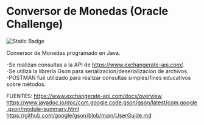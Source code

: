 # Conversor de Monedas (Oracle Challenge)

![Static Badge](https://img.shields.io/badge/STATUS-EN%20DESARROLLO-yellow)


Conversor de Monedas programado en Java.  
  
-Se realizan consultas a la API de https://www.exchangerate-api.com/.  
-Se utiliza la libreria Gson para serializacion/deserializacion de archivos.  
-POSTMAN fué utilizado para realizar consultas simples/fines educativos sobre métodos.  


FUENTES:
https://www.exchangerate-api.com/docs/overview  
https://www.javadoc.io/doc/com.google.code.gson/gson/latest/com.google.gson/module-summary.html  
https://github.com/google/gson/blob/main/UserGuide.md  
